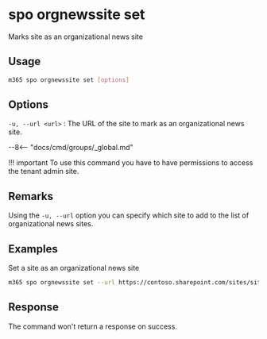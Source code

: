 # spo orgnewssite set

Marks site as an organizational news site

## Usage

```sh
m365 spo orgnewssite set [options]
```

## Options

`-u, --url <url>`
: The URL of the site to mark as an organizational news site.

--8<-- "docs/cmd/groups/_global.md"

!!! important
    To use this command you have to have permissions to access the tenant admin site.

## Remarks

Using the `-u, --url` option you can specify which site to add to the list of organizational news sites.

## Examples

Set a site as an organizational news site

```sh
m365 spo orgnewssite set --url https://contoso.sharepoint.com/sites/site1
```

## Response

The command won't return a response on success.
